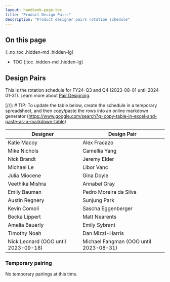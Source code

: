 ```yaml
---
layout: handbook-page-toc
title: "Product Design Pairs"
description: "Product designer pairs rotation schedule"
---
```


## On this page
{:.no_toc .hidden-md .hidden-lg}

- TOC
{:toc .hidden-md .hidden-lg}

## Design Pairs

This is the rotation schedule for FY24-Q3 and Q4 (2023-08-01 until 2024-01-31). Learn more about [Pair Designing](/handbook/product/ux/how-we-work/#pair-designing).

[//]: # TIP: To update the table below, create the schedule in a temporary spreadsheet, and then copy/paste the rows into an online markdown generator (https://www.google.com/search?q=copy-table-in-excel-and-paste-as-a-markdown-table)

| Designer               | Design Pair                |
|------------------------|----------------------------|
| Katie Macoy	         | Alex Fracazo               | 
| Mike Nichols	         | Camellia Yang              |
| Nick Brandt            | Jeremy Elder               |
| Michael Le             | Libor Vanc                 |
| Julia Miocene          | Gina Doyle	              |
| Veethika Mishra        | Annabel Gray               |
| Emily Bauman           | Pedro Moreira da Silva     |
| Austin Regnery         | Sunjung Park	              |
| Kevin Comoli	         | Sascha Eggenberger	      |
| Becka Lippert          | Matt Nearents              |
| Amelia Bauerly         | Emily Sybrant	      |
| Timothy Noah           | Dan Mizzi-Harris           |
| Nick Leonard (OOO until 2023-09-18) | Michael Fangman (OOO until 2023-08-31) |        

### Temporary pairing

No temporary pairings at this time.
